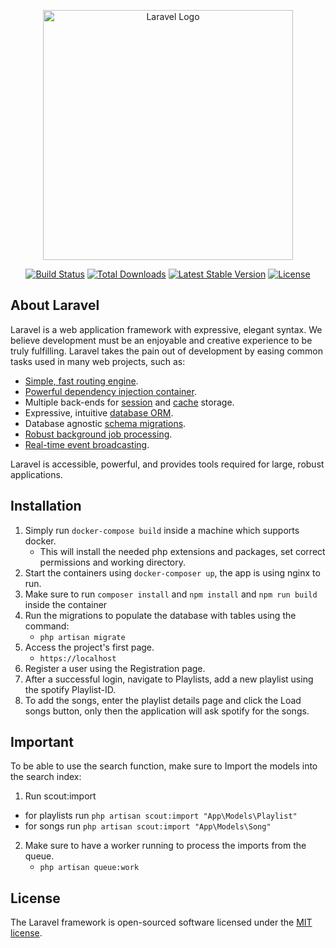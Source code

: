 <p align="center"><a href="https://laravel.com" target="_blank"><img src="https://raw.githubusercontent.com/laravel/art/master/logo-lockup/5%20SVG/2%20CMYK/1%20Full%20Color/laravel-logolockup-cmyk-red.svg" width="400" alt="Laravel Logo"></a></p>

<p align="center">
<a href="https://github.com/laravel/framework/actions"><img src="https://github.com/laravel/framework/workflows/tests/badge.svg" alt="Build Status"></a>
<a href="https://packagist.org/packages/laravel/framework"><img src="https://img.shields.io/packagist/dt/laravel/framework" alt="Total Downloads"></a>
<a href="https://packagist.org/packages/laravel/framework"><img src="https://img.shields.io/packagist/v/laravel/framework" alt="Latest Stable Version"></a>
<a href="https://packagist.org/packages/laravel/framework"><img src="https://img.shields.io/packagist/l/laravel/framework" alt="License"></a>
</p>

## About Laravel

Laravel is a web application framework with expressive, elegant syntax. We believe development must be an enjoyable and creative experience to be truly fulfilling. Laravel takes the pain out of development by easing common tasks used in many web projects, such as:

- [Simple, fast routing engine](https://laravel.com/docs/routing).
- [Powerful dependency injection container](https://laravel.com/docs/container).
- Multiple back-ends for [session](https://laravel.com/docs/session) and [cache](https://laravel.com/docs/cache) storage.
- Expressive, intuitive [database ORM](https://laravel.com/docs/eloquent).
- Database agnostic [schema migrations](https://laravel.com/docs/migrations).
- [Robust background job processing](https://laravel.com/docs/queues).
- [Real-time event broadcasting](https://laravel.com/docs/broadcasting).

Laravel is accessible, powerful, and provides tools required for large, robust applications.

## Installation

1. Simply run `docker-compose build` inside a machine which supports docker.
    * This will install the needed php extensions and packages, set correct permissions and working directory.
2. Start the containers using `docker-composer up`, the app is using nginx to run.
3. Make sure to run `composer install` and `npm install` and `npm run build` inside the container
4. Run the migrations to populate the database with tables using the command:
    * `php artisan migrate`
5. Access the project's first page.
    * `https://localhost`
6. Register a user using the Registration page.
7. After a successful login, navigate to Playlists, add a new playlist using the spotify Playlist-ID.
8. To add the songs, enter the playlist details page and click the Load songs button, only then the application will ask spotify for the songs.

## Important

To be able to use the search function, make sure to Import the models into the search index:
1. Run scout:import
  - for playlists run `php artisan scout:import "App\Models\Playlist"`
  - for songs run `php artisan scout:import "App\Models\Song"`
2. Make sure to have a worker running to process the imports from the queue.
   - `php artisan queue:work`

## License

The Laravel framework is open-sourced software licensed under the [MIT license](https://opensource.org/licenses/MIT).
